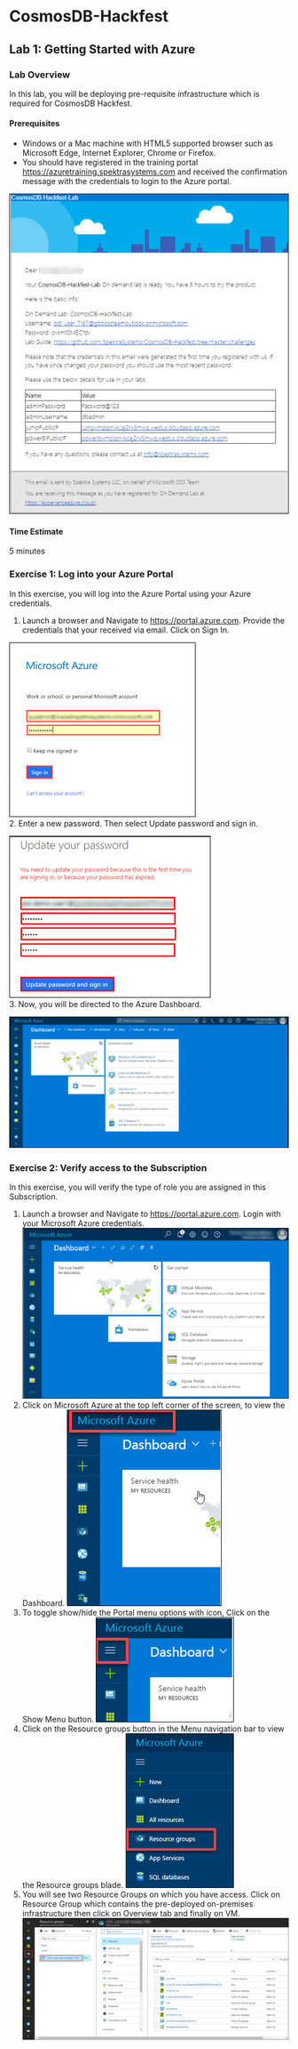 # CosmosDB-Hackfest
## Lab 1: Getting Started with Azure
### Lab Overview
In this lab, you will be deploying pre-requisite infrastructure which is required for CosmosDB Hackfest.
#### Prerequisites
* Windows or a Mac machine with HTML5 supported browser such as Microsoft Edge, Internet Explorer, Chrome or Firefox.
* You should have registered in the training portal https://azuretraining.spektrasystems.com and received the confirmation message with the credentials to login to the Azure portal.

<img src="images/module.jpg"/><br/>
#### Time Estimate
5 minutes

### Exercise 1: Log into your Azure Portal
In this exercise, you will log into the Azure Portal using your Azure credentials.
1.	Launch a browser and Navigate to https://portal.azure.com. Provide the credentials that your received via email. Click on Sign In.

<img src="images/module1.jpg"/><br/>
2. Enter a new password. Then select Update password and sign in.

<img src="images/module2.jpg"/><br/>
3. Now, you will be directed to the Azure Dashboard.

<img src="images/module3.jpg"/><br/>

### Exercise 2: Verify access to the Subscription
In this exercise, you will verify the type of role you are assigned in this Subscription.
1.	Launch a browser and Navigate to https://portal.azure.com. Login with your Microsoft Azure credentials.
<img src="images/module4.jpg"/><br/>
2. Click on Microsoft Azure  at the top left corner of the screen, to view the Dashboard.
<img src="images/module5.jpg"/><br/>
3. To toggle show/hide the Portal menu options with icon, Click on the Show Menu button.
<img src="images/module6.jpg"/><br/>
4. Click on the Resource groups button in the Menu navigation bar to view the Resource groups blade.
<img src="images/module7.jpg"/><br/>
5. You will see two Resource Groups on which you have access. Click on Resource Group which contains the pre-deployed on-premises infrastructure then click on Overview tab and finally on VM.
<img src="images/module8.jpg"/><br/>
